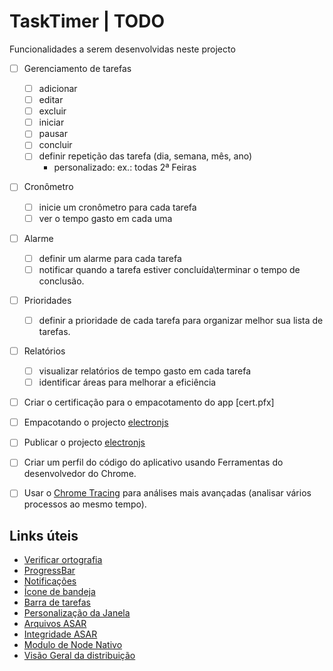 # TaskTimer | TODO

Funcionalidades a serem desenvolvidas neste projecto
 
- [ ] Gerenciamento de tarefas

  - [ ] adicionar
  - [ ] editar
  - [ ] excluir
  - [ ] iniciar
  - [ ] pausar
  - [ ] concluir
  - [ ] definir repetição das tarefa (dia, semana, mês, ano)
    - personalizado: ex.: todas 2ª Feiras

- [ ] Cronômetro

  - [ ] inicie um cronômetro para cada tarefa
  - [ ] ver o tempo gasto em cada uma

- [ ] Alarme

  - [ ] definir um alarme para cada tarefa
  - [ ] notificar quando a tarefa estiver concluída\terminar o tempo de conclusão.

- [ ] Prioridades

  - [ ] definir a prioridade de cada tarefa para organizar melhor sua lista de tarefas.

- [ ] Relatórios

  - [ ] visualizar relatórios de tempo gasto em cada tarefa
  - [ ] identificar áreas para melhorar a eficiência

- [ ] Criar o certificação para o empacotamento do app [cert.pfx]

- [ ] Empacotando o projecto [electronjs](https://www.electronjs.org/docs/latest/tutorial/tutorial-packaging#important-signing-your-code)

- [ ] Publicar o projecto [electronjs](https://www.electronjs.org/docs/latest/tutorial/tutorial-publishing-updating)

- [ ] Criar um perfil do código do aplicativo usando Ferramentas do desenvolvedor do Chrome.

- [ ] Usar o [Chrome Tracing](https://www.chromium.org/developers/how-tos/trace-event-profiling-tool/) para análises mais avançadas (analisar vários processos ao mesmo tempo).

## Links úteis

- [Verificar ortografia](https://www.electronjs.org/docs/latest/tutorial/spellchecker)
- [ProgressBar](https://www.electronjs.org/docs/latest/tutorial/progress-bar)
- [Notificações](https://www.electronjs.org/docs/latest/tutorial/notifications)
- [Ícone de bandeja](https://www.electronjs.org/docs/latest/tutorial/tray)
- [Barra de tarefas](https://www.electronjs.org/docs/latest/tutorial/windows-taskbar)
- [Personalização da Janela](https://www.electronjs.org/docs/latest/tutorial/window-customization)
- [Arquivos ASAR](https://www.electronjs.org/docs/latest/tutorial/asar-archives)
- [Integridade ASAR](https://www.electronjs.org/docs/latest/tutorial/asar-integrity)
- [Modulo de Node Nativo](https://www.electronjs.org/docs/latest/tutorial/using-native-node-modules)
- [Visão Geral da distribuição](https://www.electronjs.org/docs/latest/tutorial/distribution-overview)
